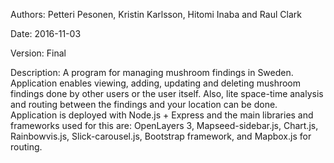 Authors: Petteri Pesonen, Kristin Karlsson, Hitomi Inaba and Raul Clark

Date: 2016-11-03

Version: Final

Description: A program for managing mushroom findings in Sweden. Application enables viewing, adding, updating and deleting mushroom findings done by other users or the user itself. Also, lite space-time analysis and routing between the findings and your location can be done. Application is deployed with Node.js + Express and the main libraries and frameworks used for this are: OpenLayers 3, Mapseed-sidebar.js, Chart.js, Rainbowvis.js, Slick-carousel.js, Bootstrap framework, and Mapbox.js for routing.  
